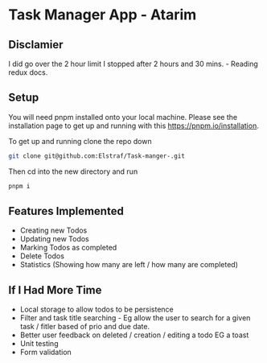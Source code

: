 # Task Manager App - Atarim

## Disclamier

I did go over the 2 hour limit I stopped after 2 hours and 30 mins. - Reading redux docs.

## Setup

You will need pnpm installed onto your local machine. Please see the installation page to get up and running with this https://pnpm.io/installation.

To get up and running clone the repo down

```bash
git clone git@github.com:Elstraf/Task-manger-.git
```

Then cd into the new directory and run

```bash
pnpm i
```

## Features Implemented

- Creating new Todos
- Updating new Todos
- Marking Todos as completed
- Delete Todos
- Statistics (Showing how many are left / how many are completed)

## If I Had More Time

- Local storage to allow todos to be persistence
- Filter and task title searching - Eg allow the user to search for a given task / fitler based of prio and due date.
- Better user feedback on deleted / creation / editing a todo EG a toast
- Unit testing
- Form validation
